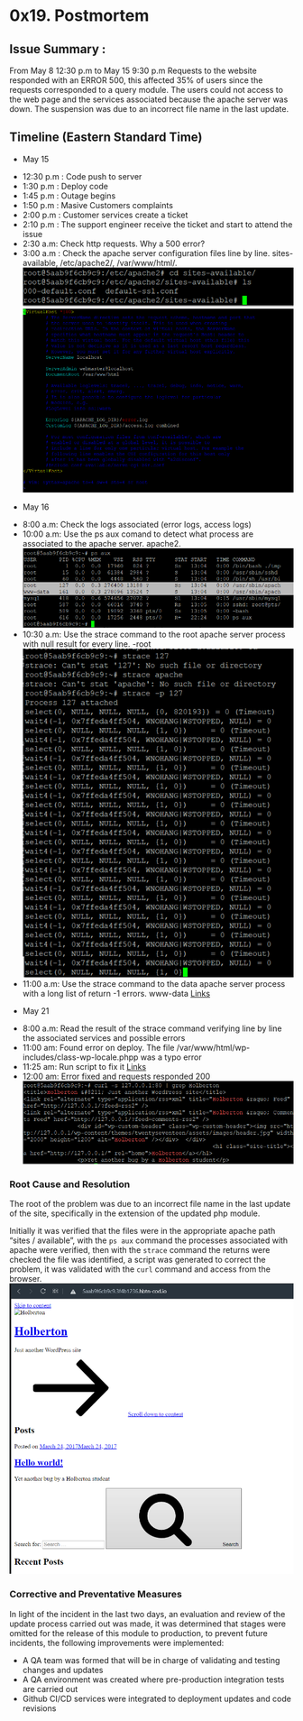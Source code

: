 # 0x19. Postmortem

## Issue Summary :
From May 8 12:30 p.m to May 15 9:30 p.m Requests to the website responded with an ERROR 500, this affected 35% of users since the requests corresponded to a query module. The users could not access to the web page and the services associated because the apache server was down. The suspension was due to an incorrect file name in the last update.

## Timeline (Eastern Standard Time)
- May 15
* 12:30 p.m : Code push to server
* 1:30 p.m : Deploy code 
* 1:45 p.m : Outage begins
* 1:50 p.m : Masive Customers complaints 
* 2:00 p.m : Customer services create a ticket
* 2:10 p.m : The support engineer receive the ticket and start to attend the issue
* 2:30 a.m: Check http requests. Why a 500 error?
* 3:00 a.m : Check the apache server configuration files line by line. sites-available, /etc/apache2/, /var/www/html/.
![](https://github.com/andrewakligo/alx-system_engineering-devops/blob/main/0x19-postmortem/images/sites%20available.png?raw=true)
![](https://github.com/andrewakligo/alx-system_engineering-devops/blob/main/0x19-postmortem/images/document%20root.png?raw=true)
- May 16
* 8:00 a.m: Check the logs associated (error logs, access logs) 
* 10:00 a.m: Use the ps aux comand to detect what process are associated to the apache server. apache2.
![](https://github.com/andrewakligo/alx-system_engineering-devops/blob/main/0x19-postmortem/images/psaux.png?raw=true)
* 10:30 a.m: Use the strace command to the root apache server process with null result for every line. -root
![](https://github.com/andrewakligo/alx-system_engineering-devops/blob/main/0x19-postmortem/images/strace%20127.png?raw=true)
* 11:00 a.m: Use the strace command to the data apache server process with a long list of return -1 errors. www-data
[Links](https://github.com/andrewakligo/alx-system_engineering-devops/blob/main/0x19-postmortem/images/strace%20161.txt)
- May 21
* 8:00 a.m: Read the result of the strace command verifying line by line the associated services and possible errors
* 11:00 am: Found error on deploy. The file /var/www/html/wp-includes/class-wp-locale.phpp was a typo error 
* 11:25 am: Run script to fix it
[Links](https://github.com/andrewakligo/alx-system_engineering-devops/blob/main/0x17-web_stack_debugging_3/0-strace_is_your_friend.pp)
* 12:00 am: Error fixed and requests responded 200
![](https://github.com/andrewakligo/alx-system_engineering-devops/blob/main/0x19-postmortem/images/working.png?raw=true)

### Root Cause and Resolution 
The root of the problem was due to an incorrect file name in the last update of the site, specifically in the extension of the updated php module.

Initially it was verified that the files were in the appropriate apache path “sites / available”, with the `ps aux` command the processes associated with apache were verified, then with the `strace` command the returns were checked the file was identified, a script was generated to correct the problem, it was validated with the `curl` command and access from the browser.
![](https://github.com/andrewakligo/alx-system_engineering-devops/blob/main/0x19-postmortem/images/accessing.png?raw=true)

### Corrective and Preventative Measures
In light of the incident in the last two days, an evaluation and review of the update process carried out was made, it was determined that stages were omitted for the release of this module to production, to prevent future incidents, the following improvements were implemented:

* A QA team was formed that will be in charge of validating and testing changes and updates
* A QA environment was created where pre-production integration tests are carried out
* Github CI/CD services were integrated to deployment updates and code revisions
